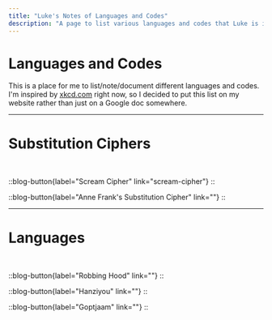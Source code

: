```yaml
---
title: "Luke's Notes of Languages and Codes"
description: "A page to list various languages and codes that Luke is interested in or doesn't want to forget (you never know when you'll need one of these)."
---
```


# Languages and Codes

This is a place for me to list/note/document different languages and codes. I'm inspired by <a href="https://xkcd.com" class="inline-link">xkcd.com</a> right now, so I decided to put this list on my website rather than just on a Google doc somewhere.

---

# Substitution Ciphers

<br />

::blog-button{label="Scream Cipher" link="scream-cipher"}
::

::blog-button{label="Anne Frank's Substitution Cipher" link=""}
::

---

# Languages

<br />

::blog-button{label="Robbing Hood" link=""}
::

::blog-button{label="Hanziyou" link=""}
::

::blog-button{label="Goptjaam" link=""}
::
